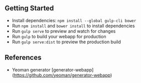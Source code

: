 ## Getting Started

- Install dependencies: `npm install --global gulp-cli bower`
- Run `npm install` and `bower install` to install dependencies
- Run `gulp serve` to preview and watch for changes
- Run `gulp` to build your webapp for production
- Run `gulp serve:dist` to preview the production build


## References

- Yeoman generator [generator-webapp] (https://github.com/yeoman/generator-webapp)
